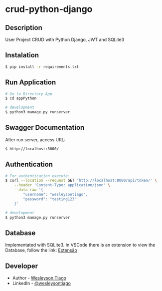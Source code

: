 # crud-python-django

## Description

User Project CRUD with Python Django, JWT and SQLite3

## Instalation

```bash
$ pip install -r requirements.txt
```

## Run Application

```bash
# Go to Directory App
$ cd appPython

# development
$ python3 manage.py runserver
```

## Swagger Documentation

After run server, access URL:

```bash
$ http://localhost:8000/
```

## Authentication

```bash
# For authentication execute:
$ curl --location --request GET 'http://localhost:8000/api/token/' \
    --header 'Content-Type: application/json' \
    --data-raw '{
	    "username": "wesleysontiago",
	    "password": "testing123"
    }'

# development
$ python3 manage.py runserver
```

## Database

Implementated with SQLite3.
In VSCode there is an extension to view the Database, follow the link: [Extensão](https://marketplace.visualstudio.com/items?itemName=alexcvzz.vscode-sqlite)

## Developer

- Author - [Wesleyson Tiago](https://www.instagram.com/wesleysontiago/)
- LinkedIn - [@wesleysontiago](https://www.linkedin.com/in/wesleyson-tiago-43a06b17b/)
